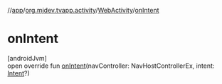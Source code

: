 //[app](../../../index.md)/[org.mjdev.tvapp.activity](../index.md)/[WebActivity](index.md)/[onIntent](on-intent.md)

# onIntent

[androidJvm]\
open override fun [onIntent](on-intent.md)(navController: NavHostControllerEx, intent: [Intent](https://developer.android.com/reference/kotlin/android/content/Intent.html)?)
